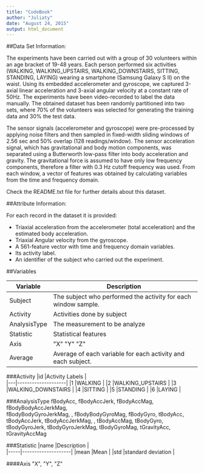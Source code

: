 ```yaml
---
title: "CodeBook"
author: "Juliaty"
date: "August 24, 2015"
output: html_document
---
```


##Data Set Information:

The experiments have been carried out with a group of 30 volunteers within an age bracket of 19-48 years. Each person performed six activities (WALKING, WALKING_UPSTAIRS, WALKING_DOWNSTAIRS, SITTING, STANDING, LAYING) wearing a smartphone (Samsung Galaxy S II) on the waist. Using its embedded accelerometer and gyroscope, we captured 3-axial linear acceleration and 3-axial angular velocity at a constant rate of 50Hz. The experiments have been video-recorded to label the data manually. The obtained dataset has been randomly partitioned into two sets, where 70% of the volunteers was selected for generating the training data and 30% the test data.

The sensor signals (accelerometer and gyroscope) were pre-processed by applying noise filters and then sampled in fixed-width sliding windows of 2.56 sec and 50% overlap (128 readings/window). The sensor acceleration signal, which has gravitational and body motion components, was separated using a Butterworth low-pass filter into body acceleration and gravity. The gravitational force is assumed to have only low frequency components, therefore a filter with 0.3 Hz cutoff frequency was used. From each window, a vector of features was obtained by calculating variables from the time and frequency domain.

Check the README.txt file for further details about this dataset. 

##Attribute Information:

For each record in the dataset it is provided:
- Triaxial acceleration from the accelerometer (total acceleration) and the estimated body acceleration.
- Triaxial Angular velocity from the gyroscope.
- A 561-feature vector with time and frequency domain variables.
- Its activity label.
- An identifier of the subject who carried out the experiment. 

##Variables

|Variable     |Description                                                      |
|-------------|-----------------------------------------------------------------|
|Subject      |The subject who performed the activity for each window sample.   |
|Activity     |Activities done by subject                                       |
|AnalysisType |The measurement to be analyze                                    |
|Statistic    |Statistical features                                             |
|Axis         |"X" "Y" "Z"                                                      |
|Average      |Average of each variable for each activity and each subject.     |


###Activity 
|id |Activity Labels     |                    
|---|--------------------|
|1  |WALKING             |
|2  |WALKING_UPSTAIRS    |
|3  |WALKING_DOWNSTAIRS  |
|4  |SITTING             |
|5  |STANDING            |
|6  |LAYING              |

###AnalysisType
fBodyAcc, fBodyAccJerk, fBodyAccMag, fBodyBodyAccJerkMag,  
fBodyBodyGyroJerkMag,  , fBodyBodyGyroMag, fBodyGyro, tBodyAcc,  
tBodyAccJerk, tBodyAccJerkMag, , tBodyAccMag, tBodyGyro, 
tBodyGyroJerk, tBodyGyroJerkMag, tBodyGyroMag, tGravityAcc,
tGravityAccMag

###Statistic
|name |Description         |                    
|-----|--------------------|
|mean |Mean               |
|std  |standard deviation  |

####Axis
"X", "Y", "Z" 






